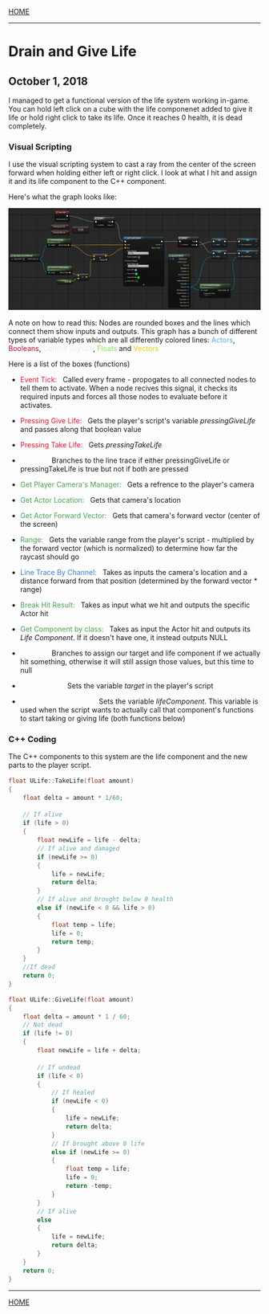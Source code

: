 

[HOME](https://avijr.com)

---

# Drain and Give Life
## October 1, 2018

I managed to get a functional version of the life system working in-game. You can hold left click on a cube with the life componenet added to give it life or hold right click to take its life. Once it reaches 0 health, it is dead completely.

### Visual Scripting

I use the visual scripting system to cast a ray from the center of the screen forward when holding either left or right click. I look at what I hit and assign it and its life component to the C++ component.

Here's what the graph looks like:

![Raycasting](/images/player_raycasting.png)

A note on how to read this: Nodes are rounded boxes and the lines which connect them show inputs and outputs. This graph has a bunch of different types of variable types which are all differently colored lines: <span style="color:#5DADE2">Actors</span>, <span style="color:#B91032">Booleans</span>, <span style="color:#EAEAEA">Control Signals</span>, <span style="color:#8AE457">Floats</span> and  <span style="color:#E5CE0C">Vectors</span>

Here is a list of the boxes (functions)

- <span style="color:#F61530">Event Tick:</span> &nbsp; Called every frame - propogates to all connected nodes to tell them to activate. When a node recives this signal, it checks its required inputs and forces all those nodes to evaluate before it activates.
- <span style="color:#F61530">Pressing Give Life:</span> &nbsp; Gets the player's script's variable *pressingGiveLife* and passes along that boolean value
- <span style="color:#F61530">Pressing Take Life:</span> &nbsp; Gets *pressingTakeLife*
- <span style="color:white">Branch:</span> &nbsp; Branches to the line trace if either pressingGiveLife or pressingTakeLife is true but not if both are pressed


- <span style="color:#4AA350">Get Player Camera's Manager:</span> &nbsp; Gets a refrence to the player's camera
- <span style="color:#4AA350">Get Actor Location:</span> &nbsp; Gets that camera's location
- <span style="color:#4AA350">Get Actor Forward Vector:</span> &nbsp; Gets that camera's forward vector (center of the screen)
- <span style="color:#4AA350">Range:</span> &nbsp; Gets the variable range from the player's script - multiplied by the forward vector (which is normalized) to determine how far the raycast should go


- <span style="color:#397DD8">Line Trace By Channel:</span> &nbsp; Takes as inputs the camera's location and a distance forward from that position (determined by the forward vector * range)
- <span style="color:#4AA350">Break Hit Result:</span> &nbsp; Takes as input what we hit and outputs the specific Actor hit
- <span style="color:#4AA350">Get Component by class:</span> &nbsp; Takes as input the Actor hit and outputs its *Life Component*. If it doesn't have one, it instead outputs NULL


- <span style="color:white">Branch:</span> &nbsp; Branches to assign our target and life component if we actually hit something, otherwise it will still assign those values, but this time to null
- <span style="color:white">Set (Target):</span> &nbsp; Sets the variable *target* in the player's script
- <span style="color:white">Set (Life Component):</span> &nbsp; Sets the variable *lifeComponent*. This variable is used when the script wants to actually call that component's functions to start taking or giving life (both functions below)

### C++ Coding

The C++ components to this system are the life component and the new parts to the player script.

```cpp
float ULife::TakeLife(float amount)
{
	float delta = amount * 1/60;

	// If alive
	if (life > 0)
	{
		float newLife = life - delta;
		// If alive and damaged
		if (newLife >= 0)
		{
			life = newLife;
			return delta;
		}
		// If alive and brought below 0 health
		else if (newLife < 0 && life > 0)
		{
			float temp = life;
			life = 0;
			return temp;
		}
	}
	//If dead
	return 0;
}
```

```cpp
float ULife::GiveLife(float amount)
{
	float delta = amount * 1 / 60;
	// Not dead
	if (life != 0)
	{
		float newLife = life + delta;

		// If undead
		if (life < 0)
		{
			// If healed
			if (newLife < 0)
			{
				life = newLife;
				return delta;
			}
			// If brought above 0 life
			else if (newLife >= 0)
			{
				float temp = life;
				life = 0;
				return -temp;
			}
		}
		// If alive
		else
		{
			life = newLife;
			return delta;
		}
	}
	return 0;
}
```

---

[HOME](https://avijr.com)
